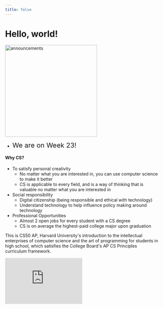 ```yaml
---
title: false
---
```


<meta http-equiv="refresh" content="600"/>

# Hello, world!

<img src="https://www.dv8sussex.com/wp-content/uploads/2020/03/bud-important-announcement-800x280-1.jpg" alt="announcements" height="300">  

- <span style="font-size: 22px;">We are on Week 23!</span>



<!-- ### Your [Summer Assignment](\apcsp\curriculum\summer-assignment) is live now!! -->

#### Why CS?
- To satisfy personal creativity
  - No matter what you are interested in, you can use computer science to make it better
  - CS is applicable to every field, and is a way of thinking that is valuable no matter what you are interested in
- Social responsibility
  - Digital citizenship (being responsible and ethical with technology)
  - Understand technology to help influence policy making around technology
- Professional Opportunities
  - Almost 2 open jobs for every student with a CS degree
  - CS is on average the highest-paid college major upon graduation

This is CS50 AP, Harvard University's introduction to the intellectual enterprises of computer science and the art of programming for students in high school, which satisfies the College Board's AP CS Principles curriculum framework.

<iframe width="50%" src="https://www.youtube.com/embed/tZxLMIk_SaY" title="YouTube video player" frameborder="0" allow="accelerometer; autoplay; clipboard-write; encrypted-media; gyroscope; picture-in-picture" allowfullscreen></iframe>